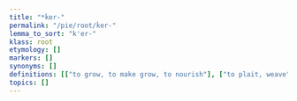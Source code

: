 ```yaml
---
title: "*ḱer-"
permalink: "/pie/root/ḱer-"
lemma_to_sort: "k'er-"
klass: root
etymology: []
markers: []
synonyms: []
definitions: [["to grow, to make grow, to nourish"], ["to plait, weave", "rope, string"], ["alternative reconstruction of *ḱerh₂-"]]
topics: []
---
```


